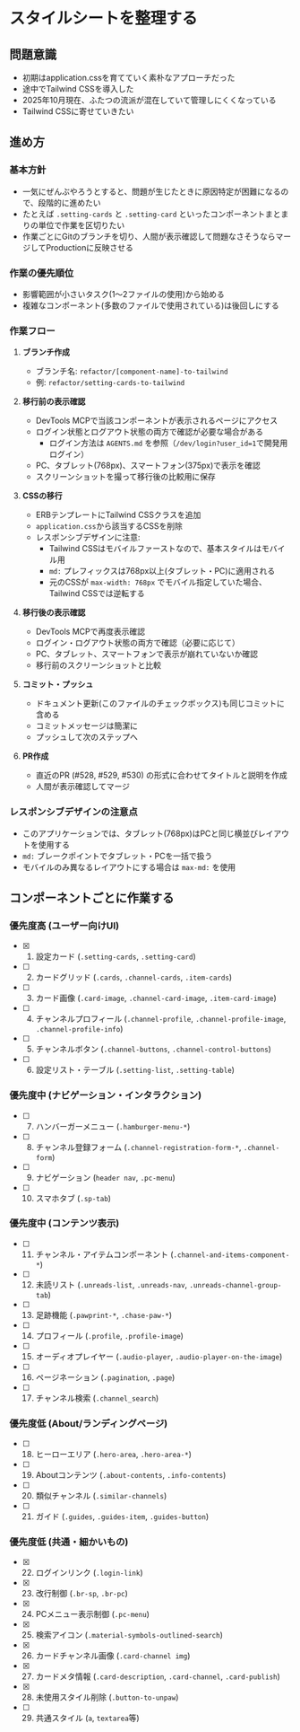# スタイルシートを整理する

## 問題意識

- 初期はapplication.cssを育てていく素朴なアプローチだった
- 途中でTailwind CSSを導入した
- 2025年10月現在、ふたつの流派が混在していて管理しにくくなっている
- Tailwind CSSに寄せていきたい

## 進め方

### 基本方針

- 一気にぜんぶやろうとすると、問題が生じたときに原因特定が困難になるので、段階的に進めたい
- たとえば `.setting-cards` と `.setting-card` といったコンポーネントまとまりの単位で作業を区切りたい
- 作業ごとにGitのブランチを切り、人間が表示確認して問題なさそうならマージしてProductionに反映させる

### 作業の優先順位

- 影響範囲が小さいタスク(1〜2ファイルの使用)から始める
- 複雑なコンポーネント(多数のファイルで使用されている)は後回しにする

### 作業フロー

1. **ブランチ作成**
   - ブランチ名: `refactor/[component-name]-to-tailwind`
   - 例: `refactor/setting-cards-to-tailwind`

2. **移行前の表示確認**
   - DevTools MCPで当該コンポーネントが表示されるページにアクセス
   - ログイン状態とログアウト状態の両方で確認が必要な場合がある
     - ログイン方法は `AGENTS.md` を参照（`/dev/login?user_id=1`で開発用ログイン）
   - PC、タブレット(768px)、スマートフォン(375px)で表示を確認
   - スクリーンショットを撮って移行後の比較用に保存

3. **CSSの移行**
   - ERBテンプレートにTailwind CSSクラスを追加
   - `application.css`から該当するCSSを削除
   - レスポンシブデザインに注意:
     - Tailwind CSSはモバイルファーストなので、基本スタイルはモバイル用
     - `md:` プレフィックスは768px以上(タブレット・PC)に適用される
     - 元のCSSが `max-width: 768px` でモバイル指定していた場合、Tailwind CSSでは逆転する

4. **移行後の表示確認**
   - DevTools MCPで再度表示確認
   - ログイン・ログアウト状態の両方で確認（必要に応じて）
   - PC、タブレット、スマートフォンで表示が崩れていないか確認
   - 移行前のスクリーンショットと比較

5. **コミット・プッシュ**
   - ドキュメント更新(このファイルのチェックボックス)も同じコミットに含める
   - コミットメッセージは簡潔に
   - プッシュして次のステップへ

6. **PR作成**
   - 直近のPR (#528, #529, #530) の形式に合わせてタイトルと説明を作成
   - 人間が表示確認してマージ

### レスポンシブデザインの注意点

- このアプリケーションでは、タブレット(768px)はPCと同じ横並びレイアウトを使用する
- `md:` ブレークポイントでタブレット・PCを一括で扱う
- モバイルのみ異なるレイアウトにする場合は `max-md:` を使用

## コンポーネントごとに作業する

### 優先度高 (ユーザー向けUI)

- [x] 1. 設定カード (`.setting-cards`, `.setting-card`)
- [ ] 2. カードグリッド (`.cards`, `.channel-cards`, `.item-cards`)
- [ ] 3. カード画像 (`.card-image`, `.channel-card-image`, `.item-card-image`)
- [ ] 4. チャンネルプロフィール (`.channel-profile`, `.channel-profile-image`, `.channel-profile-info`)
- [ ] 5. チャンネルボタン (`.channel-buttons`, `.channel-control-buttons`)
- [ ] 6. 設定リスト・テーブル (`.setting-list`, `.setting-table`)

### 優先度中 (ナビゲーション・インタラクション)
- [ ] 7. ハンバーガーメニュー (`.hamburger-menu-*`)
- [ ] 8. チャンネル登録フォーム (`.channel-registration-form-*`, `.channel-form`)
- [ ] 9. ナビゲーション (`header nav`, `.pc-menu`)
- [ ] 10. スマホタブ (`.sp-tab`)

### 優先度中 (コンテンツ表示)

- [ ] 11. チャンネル・アイテムコンポーネント (`.channel-and-items-component-*`)
- [ ] 12. 未読リスト (`.unreads-list`, `.unreads-nav`, `.unreads-channel-group-tab`)
- [ ] 13. 足跡機能 (`.pawprint-*`, `.chase-paw-*`)
- [ ] 14. プロフィール (`.profile`, `.profile-image`)
- [ ] 15. オーディオプレイヤー (`.audio-player`, `.audio-player-on-the-image`)
- [ ] 16. ページネーション (`.pagination`, `.page`)
- [ ] 17. チャンネル検索 (`.channel_search`)

### 優先度低 (About/ランディングページ)

- [ ] 18. ヒーローエリア (`.hero-area`, `.hero-area-*`)
- [ ] 19. Aboutコンテンツ (`.about-contents`, `.info-contents`)
- [ ] 20. 類似チャンネル (`.similar-channels`)
- [ ] 21. ガイド (`.guides`, `.guides-item`, `.guides-button`)

### 優先度低 (共通・細かいもの)

- [x] 22. ログインリンク (`.login-link`)
- [x] 23. 改行制御 (`.br-sp`, `.br-pc`)
- [x] 24. PCメニュー表示制御 (`.pc-menu`)
- [x] 25. 検索アイコン (`.material-symbols-outlined-search`)
- [x] 26. カードチャンネル画像 (`.card-channel img`)
- [x] 27. カードメタ情報 (`.card-description`, `.card-channel`, `.card-publish`)
- [x] 28. 未使用スタイル削除 (`.button-to-unpaw`)
- [ ] 29. 共通スタイル (`a`, `textarea`等)
